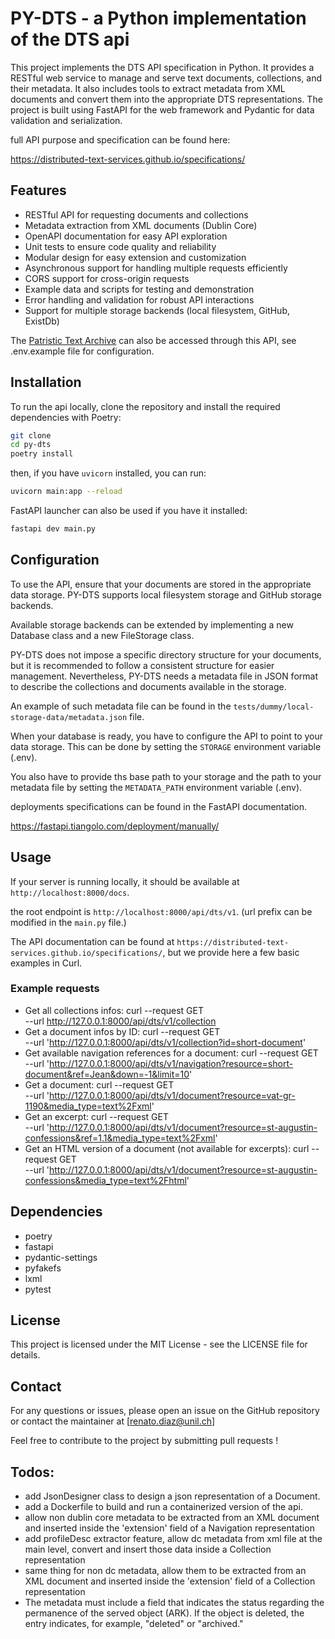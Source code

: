 # PY-DTS - a Python implementation of the DTS api

This project implements the DTS API specification in Python. It provides a RESTful web service to manage and serve text documents, collections, and their metadata.
It also includes tools to extract metadata from XML documents and convert them into the appropriate DTS representations.
The project is built using FastAPI for the web framework and Pydantic for data validation and serialization.

full API purpose and specification can be found here:

https://distributed-text-services.github.io/specifications/

## Features

- RESTful API for requesting documents and collections
- Metadata extraction from XML documents (Dublin Core)
- OpenAPI documentation for easy API exploration
- Unit tests to ensure code quality and reliability
- Modular design for easy extension and customization
- Asynchronous support for handling multiple requests efficiently
- CORS support for cross-origin requests
- Example data and scripts for testing and demonstration
- Error handling and validation for robust API interactions
- Support for multiple storage backends (local filesystem, GitHub, ExistDb)

The [Patristic Text Archive](https://pta.bbaw.de/en/) can also be accessed through this API, see .env.example file for configuration.

## Installation

To run the api locally, clone the repository and install the required dependencies with Poetry:

```bash
git clone
cd py-dts
poetry install
```
then, if you have `uvicorn` installed, you can run:
```bash
uvicorn main:app --reload
```

FastAPI launcher can also be used if you have it installed:
```bash
fastapi dev main.py
```

## Configuration

To use the API, ensure that your documents are stored in the appropriate data storage.
PY-DTS supports local filesystem storage and GitHub storage backends.

Available storage backends can be extended by implementing a new Database class and a new FileStorage class.

PY-DTS does not impose a specific directory structure for your documents, but it is recommended to follow a consistent structure for easier management.
Nevertheless, PY-DTS needs a metadata file in JSON format to describe the collections and documents available in the storage.

An example of such metadata file can be found in the `tests/dummy/local-storage-data/metadata.json` file.

When your database is ready, you have to configure the API to point to your data storage.
This can be done by setting the `STORAGE` environment variable (.env).

You also have to provide ths base path to your storage and the path to your metadata file by setting the `METADATA_PATH` environment variable (.env).

deployments specifications can be found in the FastAPI documentation.

https://fastapi.tiangolo.com/deployment/manually/

## Usage

If your server is running locally, it should be available at `http://localhost:8000/docs`.

the root endpoint is `http://localhost:8000/api/dts/v1`. (url prefix can be modified in the `main.py` file.)

The API documentation can be found at `https://distributed-text-services.github.io/specifications/`, but we provide here a few basic examples in Curl.

### Example requests

- Get all collections infos:
  curl --request GET \
  --url http://127.0.0.1:8000/api/dts/v1/collection
- Get a document infos by ID:
  curl --request GET \
  --url 'http://127.0.0.1:8000/api/dts/v1/collection?id=short-document'
- Get available navigation references for a document:
  curl --request GET \
  --url 'http://127.0.0.1:8000/api/dts/v1/navigation?resource=short-document&ref=Jean&down=-1&limit=10'
- Get a document:
  curl --request GET \
  --url 'http://127.0.0.1:8000/api/dts/v1/document?resource=vat-gr-1190&media_type=text%2Fxml'
- Get an excerpt:
  curl --request GET \
  --url 'http://127.0.0.1:8000/api/dts/v1/document?resource=st-augustin-confessions&ref=1.1&media_type=text%2Fxml'
- Get an HTML version of a document (not available for excerpts):
curl --request GET \
  --url 'http://127.0.0.1:8000/api/dts/v1/document?resource=st-augustin-confessions&media_type=text%2Fhtml'

## Dependencies

- poetry
- fastapi
- pydantic-settings
- pyfakefs
- lxml
- pytest

## License

This project is licensed under the MIT License - see the LICENSE file for details.

## Contact

For any questions or issues, please open an issue on the GitHub repository or contact the maintainer at [renato.diaz@unil.ch]

Feel free to contribute to the project by submitting pull requests !

## Todos:

- add JsonDesigner class to design a json representation of a Document.
- add a Dockerfile to build and run a containerized version of the api.
- allow non dublin core metadata to be extracted from an XML document and inserted inside the 'extension' field of a Navigation representation
- add profileDesc extractor feature, allow dc metadata from xml file at the main level, convert and insert those data inside a Collection representation
- same thing for non dc metadata, allow them to be extracted from an XML document and inserted inside the 'extension' field of a Collection representation
- The metadata must include a field that indicates the status regarding the permanence of the served object (ARK). If the object is deleted, the entry indicates, for example, "deleted" or "archived."